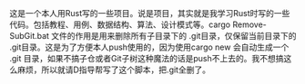 ​        这是一个本人用Rust写的一些项目。说是项目，其实就是我学习Rust时写的一些代码。包括教程、用例、数据结构、算法、设计模式等。
​         cargo Remove-SubGit.bat 文件的作用是用来删除所有子目录下的 .git目录，仅保留当前目录下的 .git目录。这是为了方便本人push使用的，因为使用cargo new 会自动生成一个 .git 目录，如果不搞子仓或者Git子树这种魔法的话是push不上去的。我不想搞这么麻烦，所以就请D指导帮写了这个脚本，把.git全删了。